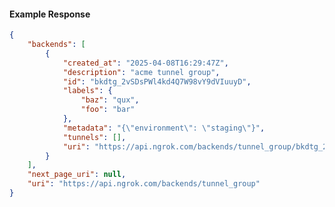<!-- Code generated for API Clients. DO NOT EDIT. -->

#### Example Response

```json
{
	"backends": [
		{
			"created_at": "2025-04-08T16:29:47Z",
			"description": "acme tunnel group",
			"id": "bkdtg_2vSDsPWl4kd4Q7W98vY9dVIuuyD",
			"labels": {
				"baz": "qux",
				"foo": "bar"
			},
			"metadata": "{\"environment\": \"staging\"}",
			"tunnels": [],
			"uri": "https://api.ngrok.com/backends/tunnel_group/bkdtg_2vSDsPWl4kd4Q7W98vY9dVIuuyD"
		}
	],
	"next_page_uri": null,
	"uri": "https://api.ngrok.com/backends/tunnel_group"
}
```
